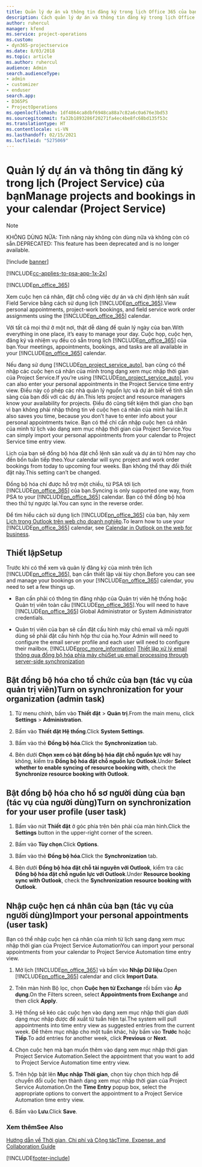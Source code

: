 ```yaml
---
title: Quản lý dự án và thông tin đăng ký trong lịch Office 365 của bạn
description: Cách quản lý dự án và thông tin đăng ký trong lịch Office 365 của bạn
author: ruhercul
manager: kfend
ms.service: project-operations
ms.custom:
- dyn365-projectservice
ms.date: 8/03/2018
ms.topic: article
ms.author: ruhercul
audience: Admin
search.audienceType:
- admin
- customizer
- enduser
search.app:
- D365PS
- ProjectOperations
ms.openlocfilehash: 1df4864ca8dbf6948ca88a7c82a6c0a676e3bd53
ms.sourcegitcommit: fa32b1893286f20271fa4ec4be8fc68bd135f53c
ms.translationtype: HT
ms.contentlocale: vi-VN
ms.lasthandoff: 02/15/2021
ms.locfileid: "5275069"
---
```

# <a name="manage-projects-and-bookings-in-your-calendar-project-service"></a><span data-ttu-id="1a83f-103">Quản lý dự án và thông tin đăng ký trong lịch (Project Service) của bạn</span><span class="sxs-lookup"><span data-stu-id="1a83f-103">Manage projects and bookings in your calendar (Project Service)</span></span>

> [!Note]
> <span data-ttu-id="1a83f-104">KHÔNG DÙNG NỮA: Tính năng này không còn dùng nữa và không còn có sẵn.</span><span class="sxs-lookup"><span data-stu-id="1a83f-104">DEPRECATED: This feature has been deprecated and is no longer available.</span></span>

[!include [banner](../includes/psa-now-project-operations.md)]

[!INCLUDE[cc-applies-to-psa-app-1x-2x](../includes/cc-applies-to-psa-app-1x-2x.md)]

[!INCLUDE[pn_office_365](../includes/pn-office-365.md)] 

<span data-ttu-id="1a83f-105">Xem cuộc hẹn cá nhân, đặt chỗ công việc dự án và chỉ định lệnh sản xuất Field Service bằng cách sử dụng lịch [!INCLUDE[pn_office_365](../includes/pn-office-365.md)].</span><span class="sxs-lookup"><span data-stu-id="1a83f-105">View personal appointments, project-work bookings, and field service work order assignments using the [!INCLUDE[pn_office_365](../includes/pn-office-365.md)] calendar.</span></span>  
  
 <span data-ttu-id="1a83f-106">Với tất cả mọi thứ ở một nơi, thật dễ dàng để quản lý ngày của bạn.</span><span class="sxs-lookup"><span data-stu-id="1a83f-106">With everything in one place, it’s easy to manage your day.</span></span> <span data-ttu-id="1a83f-107">Cuộc họp, cuộc hẹn, đăng ký và nhiệm vụ đều có sẵn trong lịch [!INCLUDE[pn_office_365](../includes/pn-office-365.md)] của bạn.</span><span class="sxs-lookup"><span data-stu-id="1a83f-107">Your meetings, appointments, bookings, and tasks are all available in your [!INCLUDE[pn_office_365](../includes/pn-office-365.md)] calendar.</span></span>  
  
 <span data-ttu-id="1a83f-108">Nếu đang sử dụng [!INCLUDE[pn_project_service_auto](../includes/pn-project-service-auto.md)], bạn cũng có thể nhập các cuộc hẹn cá nhân của mình trong dạng xem mục nhập thời gian của Project Service.</span><span class="sxs-lookup"><span data-stu-id="1a83f-108">If you’re using [!INCLUDE[pn_project_service_auto](../includes/pn-project-service-auto.md)], you can also enter your personal appointments in the Project Service time entry view.</span></span> <span data-ttu-id="1a83f-109">Điều này có phép các nhà quản lý nguồn lực và dự án biết về tính sẵn sàng của bạn đối với các dự án.</span><span class="sxs-lookup"><span data-stu-id="1a83f-109">This lets project and resource managers know your availability for projects.</span></span> <span data-ttu-id="1a83f-110">Điều đó cũng tiết kiệm thời gian cho bạn vì bạn không phải nhập thông tin về cuộc hẹn cá nhân của mình hai lần.</span><span class="sxs-lookup"><span data-stu-id="1a83f-110">It also saves you time, because you don’t have to enter info about your personal appointments twice.</span></span> <span data-ttu-id="1a83f-111">Bạn có thể chỉ cần nhập cuộc hẹn cá nhân của mình từ lịch vào dạng xem mục nhập thời gian của Project Service.</span><span class="sxs-lookup"><span data-stu-id="1a83f-111">You can simply import your personal appointments from your calendar to Project Service time entry view.</span></span>  
  
 <span data-ttu-id="1a83f-112">Lịch của bạn sẽ đồng bộ hóa đặt chỗ lệnh sản xuất và dự án từ hôm nay cho đến bốn tuần tiếp theo.</span><span class="sxs-lookup"><span data-stu-id="1a83f-112">Your calendar will sync project and work order bookings from today to upcoming four weeks.</span></span> <span data-ttu-id="1a83f-113">Bạn không thể thay đổi thiết đặt này.</span><span class="sxs-lookup"><span data-stu-id="1a83f-113">This setting can’t be changed.</span></span>  
  
 <span data-ttu-id="1a83f-114">Đồng bộ hóa chỉ được hỗ trợ một chiều, từ PSA tới lịch [!INCLUDE[pn_office_365](../includes/pn-office-365.md)] của bạn.</span><span class="sxs-lookup"><span data-stu-id="1a83f-114">Syncing is only supported one way, from PSA to your [!INCLUDE[pn_office_365](../includes/pn-office-365.md)] calendar.</span></span> <span data-ttu-id="1a83f-115">Bạn có thể đồng bộ hóa theo thứ tự ngược lại.</span><span class="sxs-lookup"><span data-stu-id="1a83f-115">You can sync in the reverse order.</span></span> 
  
 <span data-ttu-id="1a83f-116">Để tìm hiểu cách sử dụng lịch [!INCLUDE[pn_office_365](../includes/pn-office-365.md)] của bạn, hãy xem [Lịch trong Outlook trên web cho doanh nghiệp](https://support.office.com/article/Calendar-in-Outlook-on-the-web-for-business-5219c457-d1fe-4c2f-9032-1a816b88e936).</span><span class="sxs-lookup"><span data-stu-id="1a83f-116">To learn how to use your [!INCLUDE[pn_office_365](../includes/pn-office-365.md)] calendar, see [Calendar in Outlook on the web for business](https://support.office.com/article/Calendar-in-Outlook-on-the-web-for-business-5219c457-d1fe-4c2f-9032-1a816b88e936).</span></span>  
  
## <a name="setup"></a><span data-ttu-id="1a83f-117">Thiết lập</span><span class="sxs-lookup"><span data-stu-id="1a83f-117">Setup</span></span>  
 <span data-ttu-id="1a83f-118">Trước khi có thể xem và quản lý đăng ký của mình trên lịch [!INCLUDE[pn_office_365](../includes/pn-office-365.md)], bạn cần thiết lập vài tùy chọn.</span><span class="sxs-lookup"><span data-stu-id="1a83f-118">Before you can see and manage your bookings on your [!INCLUDE[pn_office_365](../includes/pn-office-365.md)] calendar, you need to set a few things up.</span></span>  
  
- <span data-ttu-id="1a83f-119">Bạn cần phải có thông tin đăng nhập của Quản trị viên hệ thống hoặc Quản trị viên toàn cầu [!INCLUDE[pn_office_365](../includes/pn-office-365.md)].</span><span class="sxs-lookup"><span data-stu-id="1a83f-119">You will need to have [!INCLUDE[pn_office_365](../includes/pn-office-365.md)] Global Administrator or System Administrator credentials.</span></span>  
  
- <span data-ttu-id="1a83f-120">Quản trị viên của bạn sẽ cần đặt cấu hình máy chủ email và mỗi người dùng sẽ phải đặt cấu hình hộp thư của họ.</span><span class="sxs-lookup"><span data-stu-id="1a83f-120">Your Admin will need to configure the email server profile and each user will need to configure their mailbox.</span></span> [!INCLUDE[proc_more_information](../includes/proc-more-information.md)] <span data-ttu-id="1a83f-121">[Thiết lập xử lý email thông qua đồng bộ hóa phía máy chủ](https://docs.microsoft.com/dynamics365/customerengagement/on-premises/admin/set-up-server-side-synchronization-of-email-appointments-contacts-and-tasks)</span><span class="sxs-lookup"><span data-stu-id="1a83f-121">[Set up email processing through server-side synchronization](https://docs.microsoft.com/dynamics365/customerengagement/on-premises/admin/set-up-server-side-synchronization-of-email-appointments-contacts-and-tasks)</span></span>  
  
## <a name="turn-on-synchronization-for-your-organization-admin-task"></a><span data-ttu-id="1a83f-122">Bật đồng bộ hóa cho tổ chức của bạn (tác vụ của quản trị viên)</span><span class="sxs-lookup"><span data-stu-id="1a83f-122">Turn on synchronization for your organization (admin task)</span></span>  
  
1.  <span data-ttu-id="1a83f-123">Từ menu chính, bấm vào **Thiết đặt** > **Quản trị**.</span><span class="sxs-lookup"><span data-stu-id="1a83f-123">From the main menu, click **Settings** > **Administration**.</span></span>  
  
2.  <span data-ttu-id="1a83f-124">Bấm vào **Thiết đặt Hệ thống**.</span><span class="sxs-lookup"><span data-stu-id="1a83f-124">Click **System Settings**.</span></span>  
  
3.  <span data-ttu-id="1a83f-125">Bấm vào thẻ **Đồng bộ hóa**.</span><span class="sxs-lookup"><span data-stu-id="1a83f-125">Click the **Synchronization** tab.</span></span>  
  
4.  <span data-ttu-id="1a83f-126">Bên dưới **Chọn xem có bật đồng bộ hóa đặt chỗ nguồn lực với** hay không, kiểm tra **Đồng bộ hóa đặt chỗ nguồn lực Outlook**.</span><span class="sxs-lookup"><span data-stu-id="1a83f-126">Under **Select whether to enable syncing of resource booking with**, check the **Synchronize resource booking with Outlook**.</span></span>  
  
## <a name="turn-on-synchronization-for-your-user-profile-user-task"></a><span data-ttu-id="1a83f-127">Bật đồng bộ hóa cho hồ sơ người dùng của bạn (tác vụ của người dùng)</span><span class="sxs-lookup"><span data-stu-id="1a83f-127">Turn on synchronization for your user profile (user task)</span></span>  
  
1.  <span data-ttu-id="1a83f-128">Bấm vào nút **Thiết đặt** ở góc phía trên bên phải của màn hình.</span><span class="sxs-lookup"><span data-stu-id="1a83f-128">Click the **Settings** button in the upper-right corner of the screen.</span></span>  
  
2.  <span data-ttu-id="1a83f-129">Bấm vào **Tùy chọn**.</span><span class="sxs-lookup"><span data-stu-id="1a83f-129">Click **Options**.</span></span>  
  
3.  <span data-ttu-id="1a83f-130">Bấm vào thẻ **Đồng bộ hóa**.</span><span class="sxs-lookup"><span data-stu-id="1a83f-130">Click the **Synchronization** tab.</span></span>  
  
4.  <span data-ttu-id="1a83f-131">Bên dưới **Đồng bộ hóa đặt chỗ tài nguyên với Outlook**, kiểm tra các **Đồng bộ hóa đặt chỗ nguồn lực với Outlook**.</span><span class="sxs-lookup"><span data-stu-id="1a83f-131">Under **Resource booking sync with Outlook**, check the **Synchronization resource booking with Outlook**.</span></span>  
  
## <a name="import-your-personal-appointments-user-task"></a><span data-ttu-id="1a83f-132">Nhập cuộc hẹn cá nhân của bạn (tác vụ của người dùng)</span><span class="sxs-lookup"><span data-stu-id="1a83f-132">Import your personal appointments (user task)</span></span>  
 <span data-ttu-id="1a83f-133">Bạn có thể nhập cuộc hẹn cá nhân của mình từ lịch sang dạng xem mục nhập thời gian của Project Service Automation</span><span class="sxs-lookup"><span data-stu-id="1a83f-133">You can import your personal appointments from your calendar to Project Service Automation time entry view.</span></span>  
  
1. <span data-ttu-id="1a83f-134">Mở lịch [!INCLUDE[pn_office_365](../includes/pn-office-365.md)] và bấm vào **Nhập Dữ liệu**.</span><span class="sxs-lookup"><span data-stu-id="1a83f-134">Open [!INCLUDE[pn_office_365](../includes/pn-office-365.md)] calendar and click **Import Data**.</span></span>  
  
2. <span data-ttu-id="1a83f-135">Trên màn hình Bộ lọc, chọn **Cuộc hẹn từ Exchange** rồi bấm vào **Áp dụng**.</span><span class="sxs-lookup"><span data-stu-id="1a83f-135">On the Filters screen, select **Appointments from Exchange** and then click **Apply**.</span></span>  
  
3. <span data-ttu-id="1a83f-136">Hệ thống sẽ kéo các cuộc hẹn vào dạng xem mục nhập thời gian dưới dạng mục nhập được đề xuất từ tuần hiện tại.</span><span class="sxs-lookup"><span data-stu-id="1a83f-136">The system will pull appointments into time entry view as suggested entries from the current week.</span></span> <span data-ttu-id="1a83f-137">Để thêm mục nhập cho một tuần khác, hãy bấm vào **Trước** hoặc **Tiếp**.</span><span class="sxs-lookup"><span data-stu-id="1a83f-137">To add entries for another week, click **Previous** or **Next**.</span></span>  
  
4. <span data-ttu-id="1a83f-138">Chọn cuộc hẹn mà bạn muốn thêm vào dạng xem mục nhập thời gian Project Service Automation.</span><span class="sxs-lookup"><span data-stu-id="1a83f-138">Select the appointment that you want to add to Project Service Automation time entry view.</span></span>  
  
5. <span data-ttu-id="1a83f-139">Trên hộp bật lên **Mục nhập Thời gian**, chọn tùy chọn thích hợp để chuyển đổi cuộc hẹn thành dạng xem mục nhập thời gian của Project Service Automation.</span><span class="sxs-lookup"><span data-stu-id="1a83f-139">On the **Time Entry** popup box, select the appropriate options to convert the appointment to a Project Service Automation time entry view.</span></span>  
  
6. <span data-ttu-id="1a83f-140">Bấm vào **Lưu**.</span><span class="sxs-lookup"><span data-stu-id="1a83f-140">Click **Save**.</span></span>  
  
### <a name="see-also"></a><span data-ttu-id="1a83f-141">Xem thêm</span><span class="sxs-lookup"><span data-stu-id="1a83f-141">See Also</span></span>  
 [<span data-ttu-id="1a83f-142">Hướng dẫn về Thời gian, Chi phí và Cộng tác</span><span class="sxs-lookup"><span data-stu-id="1a83f-142">Time, Expense, and Collaboration Guide</span></span>](../psa/time-expense-collaboration-guide.md)


[!INCLUDE[footer-include](../includes/footer-banner.md)]